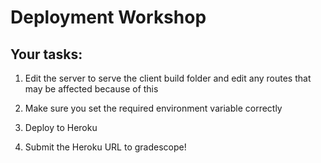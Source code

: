 # Deployment Workshop

## Your tasks:

1. Edit the server to serve the client build folder and edit any routes that may be affected because of this

2. Make sure you set the required environment variable correctly

3. Deploy to Heroku

4. Submit the Heroku URL to gradescope!

